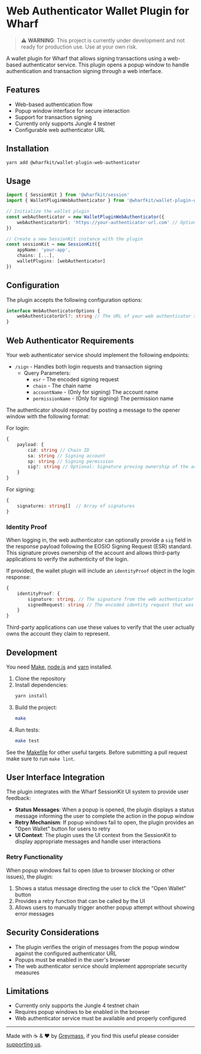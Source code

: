 # Web Authenticator Wallet Plugin for Wharf

> ⚠️ **WARNING**: This project is currently under development and not ready for production use. Use at your own risk.

A wallet plugin for Wharf that allows signing transactions using a web-based authenticator service. This plugin opens a popup window to handle authentication and transaction signing through a web interface.

## Features

-   Web-based authentication flow
-   Popup window interface for secure interaction
-   Support for transaction signing
-   Currently only supports Jungle 4 testnet
-   Configurable web authenticator URL

## Installation

```bash
yarn add @wharfkit/wallet-plugin-web-authenticator
```

## Usage

```typescript
import { SessionKit } from '@wharfkit/session'
import { WalletPluginWebAuthenticator } from '@wharfkit/wallet-plugin-web-authenticator'

// Initialize the wallet plugin
const webAuthenticator = new WalletPluginWebAuthenticator({
    webAuthenticatorUrl: 'https://your-authenticator-url.com' // Optional, defaults to http://localhost:5174
})

// Create a new SessionKit instance with the plugin
const sessionKit = new SessionKit({
    appName: 'your-app',
    chains: [...],
    walletPlugins: [webAuthenticator]
})
```

## Configuration

The plugin accepts the following configuration options:

```typescript
interface WebAuthenticatorOptions {
    webAuthenticatorUrl?: string // The URL of your web authenticator service
}
```

## Web Authenticator Requirements

Your web authenticator service should implement the following endpoints:

-   `/sign` - Handles both login requests and transaction signing
    -   Query Parameters:
        -   `esr` - The encoded signing request
        -   `chain` - The chain name
        -   `accountName` - (Only for signing) The account name
        -   `permissionName` - (Only for signing) The permission name

The authenticator should respond by posting a message to the opener window with the following format:

For login:

```typescript
{
    payload: {
        cid: string // Chain ID
        sa: string // Signing account
        sp: string // Signing permission
        sig?: string // Optional: Signature proving ownership of the account for third-party verification
    }
}
```

For signing:

```typescript
{
    signatures: string[]  // Array of signatures
}
```

### Identity Proof

When logging in, the web authenticator can optionally provide a `sig` field in the response payload following the EOSIO Signing Request (ESR) standard. This signature proves ownership of the account and allows third-party applications to verify the authenticity of the login.

If provided, the wallet plugin will include an `identityProof` object in the login response:

```typescript
{
    identityProof: {
        signature: string, // The signature from the web authenticator
        signedRequest: string // The encoded identity request that was signed
    }
}
```

Third-party applications can use these values to verify that the user actually owns the account they claim to represent.

## Development

You need [Make](https://www.gnu.org/software/make/), [node.js](https://nodejs.org/en/) and [yarn](https://classic.yarnpkg.com/en/docs/install) installed.

1. Clone the repository
2. Install dependencies:
    ```bash
    yarn install
    ```
3. Build the project:
    ```bash
    make
    ```
4. Run tests:
    ```bash
    make test
    ```

See the [Makefile](./Makefile) for other useful targets. Before submitting a pull request make sure to run `make lint`.

## User Interface Integration

The plugin integrates with the Wharf SessionKit UI system to provide user feedback:

-   **Status Messages**: When a popup is opened, the plugin displays a status message informing the user to complete the action in the popup window
-   **Retry Mechanism**: If popup windows fail to open, the plugin provides an "Open Wallet" button for users to retry
-   **UI Context**: The plugin uses the UI context from the SessionKit to display appropriate messages and handle user interactions

### Retry Functionality

When popup windows fail to open (due to browser blocking or other issues), the plugin:

1. Shows a status message directing the user to click the "Open Wallet" button
2. Provides a retry function that can be called by the UI
3. Allows users to manually trigger another popup attempt without showing error messages

## Security Considerations

-   The plugin verifies the origin of messages from the popup window against the configured authenticator URL
-   Popups must be enabled in the user's browser
-   The web authenticator service should implement appropriate security measures

## Limitations

-   Currently only supports the Jungle 4 testnet chain
-   Requires popup windows to be enabled in the browser
-   Web authenticator service must be available and properly configured

---

Made with ☕️ & ❤️ by [Greymass](https://greymass.com), if you find this useful please consider [supporting us](https://greymass.com/support-us).
